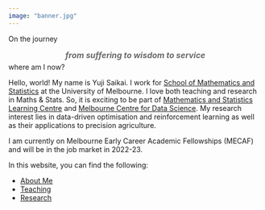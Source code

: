 ```yaml
---
image: "banner.jpg"
---
```


On the journey
<div style="padding: 0px 0px 5px 0px; text-align: center; font-style: italic; font-size: 16px; font-weight: bold; color: DimGray">
from suffering to wisdom to service
</div>
where am I now?

Hello, world! My name is Yuji Saikai. I work for [School of Mathematics and Statistics](https://ms.unimelb.edu.au) at the University of Melbourne. I love both teaching and research in Maths & Stats. So, it is exciting to be part of [Mathematics and Statistics Learning Centre](https://ms.unimelb.edu.au/study/mslc) and [Melbourne Centre for Data Science](https://science.unimelb.edu.au/mcds). My research interest lies in data-driven optimisation and reinforcement learning as well as their applications to precision agriculture.

I am currently on Melbourne Early Career Academic Fellowships (MECAF) and will be in the job market in 2022-23.

In this website, you can find the following:
- [About Me](./about/)
- [Teaching](./teaching/)
- [Research](./research/)

